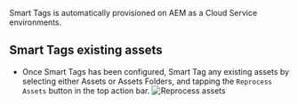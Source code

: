 
Smart Tags is automatically provisioned on AEM as a Cloud Service environments.

## Smart Tags existing assets

* Once Smart Tags has been configured, Smart Tag any existing assets by selecting either Assets or Assets Folders, and tapping the `Reprocess Assets` button in the top action bar.
    ![Reprocess assets](./smart-tags/images/reprocess-assets.png)

